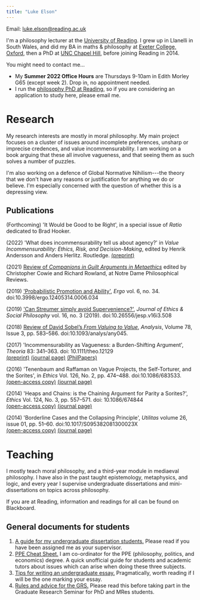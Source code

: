 ```yaml
---
title: "Luke Elson"
---
```


Email: <luke.elson@reading.ac.uk>

I'm a philosophy lecturer at the [University of
Reading](https://www.reading.ac.uk/philosophy/). I grew up in Llanelli
in South Wales, and did my BA in maths & philosophy at [Exeter
College, Oxford](https://www.exeter.ox.ac.uk/), then a PhD at [UNC
Chapel Hill](https://philosophy.unc.edu/), before joining Reading in
2014.

You might need to contact me...

* My **Summer 2022 Office Hours** are Thursdays 9-10am in Edith Morley G65
(except week 2).  Drop in, no appointment needed.
* I run the [philosophy PhD at
Reading](https://www.reading.ac.uk/philosophy/PhD-programmes/phil-phd-programmes.aspx),
so if you are considering an application to study here, please email
me.

# Research

My research interests are mostly in moral philosophy.
My main project focuses on a cluster of issues around incomplete
preferences, unsharp or imprecise credences, and value
incommensurability. I am working on a book arguing that these all involve vagueness,
and that seeing them as such solves a number of puzzles.

I'm also
working on a defence of Global Normative Nihilism---the theory that we
don't have any reasons or justification for anything we do or believe.
I'm especially concerned with the question of whether this is a
depressing view.


## Publications

\(Forthcoming\) 'It Would be Good to be Right', in a special issue of
*Ratio* dedicated to Brad Hooker.

\(2022\) 'What does incommensurability tell us about agency?' in
*Value Incommensurability: Ethics, Risk, and Decision-Making*, edited by
Henrik Andersson and Anders Herlitz. Routledge.
[(preprint)](PDFs/2021-agency-preprint.pdf)

\(2021\) [Review of *Companions in Guilt Arguments in
Metaethics*](https://ndpr.nd.edu/reviews/companions-in-guilt-arguments-in-metaethics/)
edited by Christopher Cowie and Richard Rowland, at Notre Dame
Philosophical Reviews.

\(2019\) ['Probabilistic Promotion and Ability'](https://quod.lib.umich.edu/e/ergo/12405314.0006.034?view=text;rgn=main), *Ergo* vol. 6, no. 34.
doi:10.3998/ergo.12405314.0006.034

\(2019\) ['Can Streumer simply avoid Supervenience?'](http://www.jesp.org/index.php/jesp/article/view/508), *Journal of Ethics
& Social Philosophy* vol. 16, no. 3 (2019).
doi:10.26556/jesp.v16i3.508

\(2018\) [Review of David Sobel’s *From Valuing to Value*](https://academic.oup.com/analysis/article/78/3/583/5067172?guestAccessKey=084f2945-dc93-487b-a275-a76deff0fdc4), *Analysis*,
Volume 78, Issue 3, pp. 583–586. doi:10.1093/analys/any045.

\(2017\) 'Incommensurability as Vagueness: a Burden-Shifting Argument',
*Theoria* 83: 341–363. doi: 10.1111/theo.12129  
[(preprint)](PDFS/2017-theoria-preprint.pdf) [(journal
page)](https://onlinelibrary.wiley.com/doi/10.1111/theo.12129)
[(PhilPapers)](https://philpapers.org/rec/ELSIAV)

\(2016\) 'Tenenbaum and Raffaman on Vague Projects, the Self-Torturer,
and the Sorites', in *Ethics* Vol. 126, No. 2, pp. 474–488.
doi:10.1086/683533.  
[(open-access copy)](./PDFs/TenRaf.pdf) [(journal
page)](https://www.journals.uchicago.edu/doi/10.1086/683533)

\(2014\) 'Heaps and Chains: is the Chaining Argument for Parity a
Sorites?', *Ethics* Vol. 124, No. 3, pp. 557–571. doi: 10.1086/674844  
[(open-access copy)](./PDFs/HeapsAndChains.pdf) [(journal
page)](https://www.journals.uchicago.edu/doi/10.1086/674844)

\(2014\) 'Borderline Cases and the Collapsing Principle', *Utilitas*
volume 26, issue 01, pp. 51–60. doi:10.1017/S095382081300023X  
[(open-access copy)](./PDFs/CollapsingPrinciple.pdf) [(journal
page)](https://www.cambridge.org/core/journals/utilitas/article/abs/borderline-cases-and-the-collapsing-principle/C940F584A3DAA897D0CE0FAE3FEE0715)



# Teaching

I mostly teach moral philosophy, and a third-year module in mediaeval
philosophy. I have also in the past taught epistemology, metaphysics,
and logic, and every year I supervise undergraduate dissertations and
mini-dissertations on topics across philosophy.

If you are at Reading, information and readings for all can be found on
Blackboard.

## General documents for students

1.  [A guide for my undergraduate dissertation
    students.](teaching/dissertation-guide.html) Please read if you have
    been assigned me as your supervisor.
2.  [PPE Cheat Sheet.](teaching/ppe-cheat-sheet.html) I am co-ordinator
    for the PPE (philosophy, politics, and economics) degree. A quick
    unofficial guide for students and academic tutors about issues which
    can arise when doing these three subjects.
3.  [Tips for writing an undergraduate essay.](teaching/essay-tips.html)
    Pragmatically, worth reading if I will be the one marking your
    essay.
4.  [Rules and advice for the GRS.](teaching/grs-rules.html) Please read
    this before taking part in the Graduate Research Seminar for PhD and
    MRes students.
